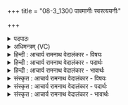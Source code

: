 +++
title = "08-3_1300 पावमानीः स्वस्त्ययनीः"

+++
<details><summary>पदपाठः</summary>

पा꣣वमानीः꣢। स्व꣣स्त्य꣡य꣢नीः। स्व꣣स्ति। अ꣡यनीः꣢꣯। सु꣣दु꣡घाः꣢। सु꣣। दु꣡घाः꣢꣯। हि। घृ꣣तश्चु꣡तः꣢। घृ꣣त। श्चु꣡तः꣢꣯। ऋ꣡षि꣢꣯भिः। स꣡म्भृ꣢꣯तः। सम्। भृ꣣तः। र꣡सः꣢꣯। ब्रा꣣ह्मणे꣡षु꣢। अ꣣मृ꣡त꣢म्। अ꣣। मृ꣡त꣢꣯म्। हि꣣त꣢म्। १३००।
</details>

<details><summary>अधिमन्त्रम् (VC)</summary>

- पवमानाध्येता
- पवित्र आङ्गिरसो वा वसिष्ठो वा उभौ वा
- अनुष्टुप्
- गान्धारः
</details>

<details><summary>हिन्दी : आचार्य रामनाथ वेदालंकार - विषयः</summary>

आगे फिर वेद के अध्ययन का ही फल वर्णित है।
</details>

<details><summary>हिन्दी : आचार्य रामनाथ वेदालंकार - पदार्थः</summary>

पदार्थान्वय -  (पावमानीः) पवमान देवतावाली ऋचाएँ (हि) निश्चय ही (स्वस्त्ययनीः) कल्याण प्राप्त करानेवाली, (सुदुघाः) मधुर दूध देनेवाली और (घृतश्चुतः) घी चुआनेवाली होती हैं। इनके अध्ययन से (ऋषिभिः) वेदरहस्यवेत्ता ऋषिजन (रसः) आनन्द-रस को (संभृतः) आस्वादन करते हैं और (ब्राह्मणेषु) वेदपाठी ब्राह्मणों को (अमृतम्) दुःखमोक्षरूप अमृतत्व (हितम्) प्राप्त होता है ॥३॥ यहाँ ‘सुदुघाः’ और ‘घृतश्चुतः’ इन शब्दों के अर्थ से पावमानी ऋचाएँ दुधारू गायें हैं, यह व्यङ्ग्यार्थ निकलता है ॥३॥
</details>

<details><summary>हिन्दी : आचार्य रामनाथ वेदालंकार - भावार्थः</summary>

भावार्थ -  वेदों के अध्ययन से कर्मयोगी होकर लोग सब लौकिक और आध्यात्मिक सम्पदा प्राप्त कर लेते हैं ॥३॥
</details>

<details><summary>संस्कृत : आचार्य रामनाथ वेदालंकार - विषयः</summary>

अथ पुनरपि वेदाध्ययनस्यैव फलमाह।
</details>

<details><summary>संस्कृत : आचार्य रामनाथ वेदालंकार - पदार्थः</summary>

पदार्थान्वय -  (पावमानीः) पावमान्यः पवमानदेवताका ऋचः (हि) निश्चयेन (स्वस्त्ययनीः) कल्याणप्रापिकाः, (सुदुघाः) मधुरदुग्धप्रदाः, (घृतश्चुतः) घृतस्राविण्यश्च भवन्ति। आसामध्ययनेन (ऋषिभिः) वेदरहस्यविद्भिः (रसः) आनन्दरसः (संभृतः) आस्वादितो भवति, (ब्राह्मणेषु) वेदपाठिषु विप्रेषु च (अमृतम्) दुःखमोक्षरूपम् अमृतत्वम् (हितम्) निहितं जायते ॥३॥ अत्र ‘सुदुघाः’, ‘घृतश्चुतः’ इत्यनेन पावमानीनामृचां धेनुत्वं व्यज्यते ॥३॥
</details>

<details><summary>संस्कृत : आचार्य रामनाथ वेदालंकार - भावार्थः</summary>

भावार्थ -  वेदाध्ययनेन कर्मयोगिनो भूत्वा जनाः सर्वामपि लौकिकीमाध्यात्मिकीं च सम्पदं लभन्ते ॥३॥
</details>